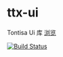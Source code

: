 # ttx-ui
Tontisa Ui 库
[浏览](https://tcly861204.github.io/ttx-ui)


[![Build Status](https://www.travis-ci.org/tcly861204/ttx-ui.svg?branch=master)](https://www.travis-ci.org/tcly861204/ttx-ui)